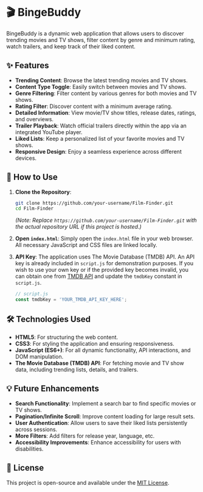 # 🎬 BingeBuddy

BingeBuddy is a dynamic web application that allows users to discover trending movies and TV shows, filter content by genre and minimum rating, watch trailers, and keep track of their liked content.

## ✨ Features

*   **Trending Content**: Browse the latest trending movies and TV shows.
*   **Content Type Toggle**: Easily switch between movies and TV shows.
*   **Genre Filtering**: Filter content by various genres for both movies and TV shows.
*   **Rating Filter**: Discover content with a minimum average rating.
*   **Detailed Information**: View movie/TV show titles, release dates, ratings, and overviews.
*   **Trailer Playback**: Watch official trailers directly within the app via an integrated YouTube player.
*   **Liked Lists**: Keep a personalized list of your favorite movies and TV shows.
*   **Responsive Design**: Enjoy a seamless experience across different devices.

## 🚀 How to Use

1.  **Clone the Repository**:
    ```bash
    git clone https://github.com/your-username/Film-Finder.git
    cd Film-Finder
    ```
    *(Note: Replace `https://github.com/your-username/Film-Finder.git` with the actual repository URL if this project is hosted.)*

2.  **Open `index.html`**:
    Simply open the `index.html` file in your web browser. All necessary JavaScript and CSS files are linked locally.

3.  **API Key**:
    The application uses The Movie Database (TMDB) API. An API key is already included in `script.js` for demonstration purposes. If you wish to use your own key or if the provided key becomes invalid, you can obtain one from [TMDB API](https://www.themoviedb.org/documentation/api) and update the `tmdbKey` constant in `script.js`.

    ```javascript
    // script.js
    const tmdbKey = 'YOUR_TMDB_API_KEY_HERE';
    ```

## 🛠️ Technologies Used

*   **HTML5**: For structuring the web content.
*   **CSS3**: For styling the application and ensuring responsiveness.
*   **JavaScript (ES6+)**: For all dynamic functionality, API interactions, and DOM manipulation.
*   **The Movie Database (TMDB) API**: For fetching movie and TV show data, including trending lists, details, and trailers.

## 💡 Future Enhancements

*   **Search Functionality**: Implement a search bar to find specific movies or TV shows.
*   **Pagination/Infinite Scroll**: Improve content loading for large result sets.
*   **User Authentication**: Allow users to save their liked lists persistently across sessions.
*   **More Filters**: Add filters for release year, language, etc.
*   **Accessibility Improvements**: Enhance accessibility for users with disabilities.

## 📄 License

This project is open-source and available under the [MIT License](LICENSE).
